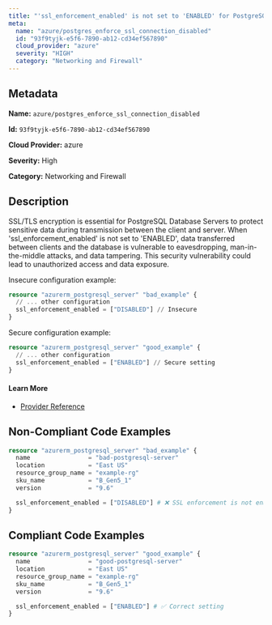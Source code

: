 ```yaml
---
title: "'ssl_enforcement_enabled' is not set to 'ENABLED' for PostgreSQL Database Server"
meta:
  name: "azure/postgres_enforce_ssl_connection_disabled"
  id: "93f9tyjk-e5f6-7890-ab12-cd34ef567890"
  cloud_provider: "azure"
  severity: "HIGH"
  category: "Networking and Firewall"
---
```


## Metadata
**Name:** `azure/postgres_enforce_ssl_connection_disabled`

**Id:** `93f9tyjk-e5f6-7890-ab12-cd34ef567890`

**Cloud Provider:** azure

**Severity:** High

**Category:** Networking and Firewall

## Description
SSL/TLS encryption is essential for PostgreSQL Database Servers to protect sensitive data during transmission between the client and server. When 'ssl_enforcement_enabled' is not set to 'ENABLED', data transferred between clients and the database is vulnerable to eavesdropping, man-in-the-middle attacks, and data tampering. This security vulnerability could lead to unauthorized access and data exposure.

Insecure configuration example:
```terraform
resource "azurerm_postgresql_server" "bad_example" {
  // ... other configuration
  ssl_enforcement_enabled = ["DISABLED"] // Insecure
}
```

Secure configuration example:
```terraform
resource "azurerm_postgresql_server" "good_example" {
  // ... other configuration
  ssl_enforcement_enabled = ["ENABLED"] // Secure setting
}
```

#### Learn More

 - [Provider Reference](https://registry.terraform.io/providers/hashicorp/azurerm/latest/docs/resources/postgresql_server)

## Non-Compliant Code Examples
```terraform
resource "azurerm_postgresql_server" "bad_example" {
  name                = "bad-postgresql-server"
  location            = "East US"
  resource_group_name = "example-rg"
  sku_name            = "B_Gen5_1"
  version             = "9.6"

  ssl_enforcement_enabled = ["DISABLED"] # ❌ SSL enforcement is not enabled
}

```

## Compliant Code Examples
```terraform
resource "azurerm_postgresql_server" "good_example" {
  name                = "good-postgresql-server"
  location            = "East US"
  resource_group_name = "example-rg"
  sku_name            = "B_Gen5_1"
  version             = "9.6"

  ssl_enforcement_enabled = ["ENABLED"] # ✅ Correct setting
}

```